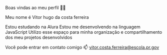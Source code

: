 Boas vindas ao meu perfil 💙💙

Meu nome é Vitor hugo da costa ferreira

Estou estudando na Alura
Estou me desenvolvendo na linguagem JavaScript
Utilizo esse espaço para minha organização e compartilhamento dos meu projetos desenvolvidos

Você pode entrar em contato comigo 📫
vitor.costa.ferreira@escola.pr.gov



